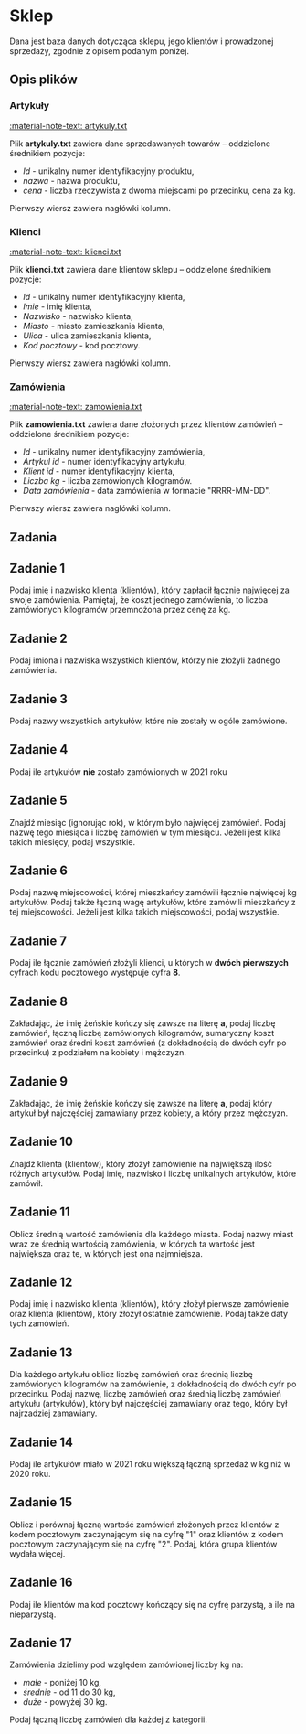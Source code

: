 # Sklep

Dana jest baza danych dotycząca sklepu, jego klientów i prowadzonej sprzedaży, zgodnie z opisem podanym poniżej.

## Opis plików

### Artykuły

[:material-note-text: artykuly.txt](../../../../assets/shop/artykuly.txt)

Plik **artykuly.txt** zawiera dane sprzedawanych towarów – oddzielone średnikiem pozycje:

- *Id* - unikalny numer identyfikacyjny produktu,
- *nazwa* - nazwa produktu,
- *cena* - liczba rzeczywista z dwoma miejscami po przecinku, cena za kg.

Pierwszy wiersz zawiera nagłówki kolumn.

### Klienci

[:material-note-text: klienci.txt](../../../../assets/shop/klienci.txt)

Plik **klienci.txt** zawiera dane klientów sklepu – oddzielone średnikiem pozycje:

- *Id* - unikalny numer identyfikacyjny klienta,
- *Imie* - imię klienta,
- *Nazwisko* - nazwisko klienta,
- *Miasto* - miasto zamieszkania klienta,
- *Ulica* - ulica zamieszkania klienta,
- *Kod pocztowy* - kod pocztowy.

Pierwszy wiersz zawiera nagłówki kolumn. 

### Zamówienia

[:material-note-text: zamowienia.txt](../../../../assets/shop/zamowienia.txt)

Plik **zamowienia.txt** zawiera dane złożonych przez klientów zamówień – oddzielone średnikiem pozycje:

- *Id* - unikalny numer identyfikacyjny zamówienia,
- *Artykul id* - numer identyfikacyjny artykułu,
- *Klient id* - numer identyfikacyjny klienta,
- *Liczba kg* - liczba zamówionych kilogramów.
- *Data zamówienia* - data zamówienia w formacie "RRRR-MM-DD".

Pierwszy wiersz zawiera nagłówki kolumn.

## Zadania

## Zadanie 1

Podaj imię i nazwisko klienta (klientów), który zapłacił łącznie najwięcej za swoje zamówienia. Pamiętaj, że koszt jednego zamówienia, to liczba zamówionych kilogramów przemnożona przez cenę za kg.

## Zadanie 2

Podaj imiona i nazwiska wszystkich klientów, którzy nie złożyli żadnego zamówienia.

## Zadanie 3

Podaj nazwy wszystkich artykułów, które nie zostały w ogóle zamówione.

## Zadanie 4

Podaj ile artykułów **nie** zostało zamówionych w 2021 roku

## Zadanie 5

Znajdź miesiąc (ignorując rok), w którym było najwięcej zamówień. Podaj nazwę tego miesiąca i liczbę zamówień w tym miesiącu. Jeżeli jest kilka takich miesięcy, podaj wszystkie.

## Zadanie 6

Podaj nazwę miejscowości, której mieszkańcy zamówili łącznie najwięcej kg artykułów. Podaj także łączną wagę artykułów, które zamówili mieszkańcy z tej miejscowości. Jeżeli jest kilka takich miejscowości, podaj wszystkie.

## Zadanie 7

Podaj ile łącznie zamówień złożyli klienci, u których w **dwóch pierwszych** cyfrach kodu pocztowego występuje cyfra **8**.

## Zadanie 8

Zakładając, że imię żeńskie kończy się zawsze na literę **a**, podaj liczbę zamówień, łączną liczbę zamówionych kilogramów, sumaryczny koszt zamówień oraz średni koszt zamówień (z dokładnością do dwóch cyfr po przecinku) z podziałem na kobiety i mężczyzn.

## Zadanie 9

Zakładając, że imię żeńskie kończy się zawsze na literę **a**, podaj który artykuł był najczęściej zamawiany przez kobiety, a który przez mężczyzn.

## Zadanie 10

Znajdź klienta (klientów), który złożył zamówienie na największą ilość różnych artykułów. Podaj imię, nazwisko i liczbę unikalnych artykułów, które zamówił.

## Zadanie 11

Oblicz średnią wartość zamówienia dla każdego miasta. Podaj nazwy miast wraz ze średnią wartością zamówienia, w których ta wartość jest największa oraz te, w których jest ona najmniejsza.

## Zadanie 12

Podaj imię i nazwisko klienta (klientów), który złożył pierwsze zamówienie oraz klienta (klientów), który złożył ostatnie zamówienie. Podaj także daty tych zamówień.

## Zadanie 13

Dla każdego artykułu oblicz liczbę zamówień oraz średnią liczbę zamówionych kilogramów na zamówienie, z dokładnością do dwóch cyfr po przecinku. Podaj nazwę, liczbę zamówień oraz średnią liczbę zamówień artykułu (artykułów), który był najczęściej zamawiany oraz tego, który był najrzadziej zamawiany.

## Zadanie 14

Podaj ile artykułów miało w 2021 roku większą łączną sprzedaż w kg niż w 2020 roku.

## Zadanie 15

Oblicz i porównaj łączną wartość zamówień złożonych przez klientów z kodem pocztowym zaczynającym się na cyfrę "1" oraz klientów z kodem pocztowym zaczynającym się na cyfrę "2". Podaj, która grupa klientów wydała więcej.

## Zadanie 16

Podaj ile klientów ma kod pocztowy kończący się na cyfrę parzystą, a ile na nieparzystą.

## Zadanie 17

Zamówienia dzielimy pod względem zamówionej liczby kg na:

- *małe* - poniżej 10 kg,
- *średnie* - od 11 do 30 kg,
- *duże* - powyżej 30 kg.

Podaj łączną liczbę zamówień dla każdej z kategorii.
